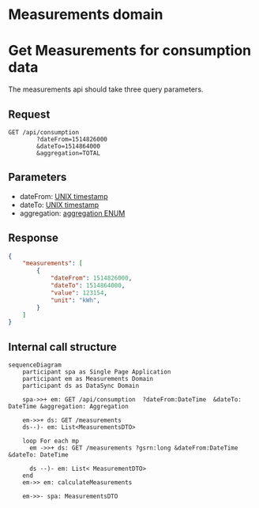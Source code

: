 
# Measurements domain

# Get Measurements for consumption data

The measurements api should take three query parameters.


## Request

```text
GET /api/consumption
        ?dateFrom=1514826000
        &dateTo=1514864000
        &aggregation=TOTAL   
```

## Parameters

- dateFrom: [UNIX timestamp](conventions.md#date-from-and-to)
- dateTo: [UNIX timestamp](conventions.md#date-from-and-to)
- aggregation: [aggregation ENUM](conventions.md#aggregation)

## Response

```json
{
    "measurements": [
        {
            "dateFrom": 1514826000, 
            "dateTo": 1514864000,  
            "value": 123154,
            "unit": "kWh",
        }
    ]
}
```

## Internal call structure

```mermaid
sequenceDiagram
    participant spa as Single Page Application
    participant em as Measurements Domain
    participant ds as DataSync Domain

    spa->>+ em: GET /api/consumption  ?dateFrom:DateTime  &dateTo: DateTime &aggregation: Aggregation
    
    em->>+ ds: GET /measurements
    ds--)- em: List<MeasurementsDTO>
    
    loop For each mp
      em ->>+ ds: GET /measurements ?gsrn:long &dateFrom:DateTime &dateTo: DateTime
        
      ds --)- em: List< MeasurementDTO>
    end
    em->> em: calculateMeasurements

    em->>- spa: MeasurementsDTO

```
